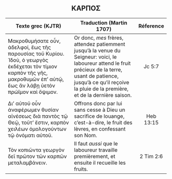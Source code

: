 <h2 align="center">ΚΑΡΠΟΣ</h2>

|Texte grec (KJTR)|Traduction (Martin 1707)|Réference|
|-----|-----|:---:
Μακροθυμήσατε οὖν, ἀδελφοί, ἕως τῆς παρουσίας τοῦ Κυρίου. Ἰδοὺ, ὁ γεωργὸς ἐκδέχεται τὸν τίμιον καρπὸν τῆς γῆς, μακροθυμῶν ἐπ’ αὐτῷ, ἕως ἂν λάβῃ ὑετὸν πρώϊμον καὶ ὄψιμον.|Or donc, _mes_ frères, attendez patiemment jusqu’à la venue du Seigneur: voici, le laboureur attend le fruit précieux de la terre, usant de patience, jusqu’à ce qu’il reçoive la pluie de la première, et de la dernière saison.|Jc 5:7|
Δι’ αὐτοῦ οὖν ἀναφέρωμεν θυσίαν αἰνέσεως διὰ παντὸς τῷ Θεῷ, τοῦτ’ ἔστιν, καρπὸν χειλέων ὁμολογούντων τῷ ὀνόματι αὐτοῦ.|Offrons donc par lui sans cesse à Dieu un sacrifice de louange, c’est-à-dire, le fruit des lèvres, en confessant son Nom.|Heb 13:15|
Τὸν κοπιῶντα γεωργὸν δεῖ πρῶτον τῶν καρπῶν μεταλαμβάνειν.|Il faut _aussi_ que le laboureur travaille premièrement, et ensuite il recueille les fruits.|2 Tim 2:6|
